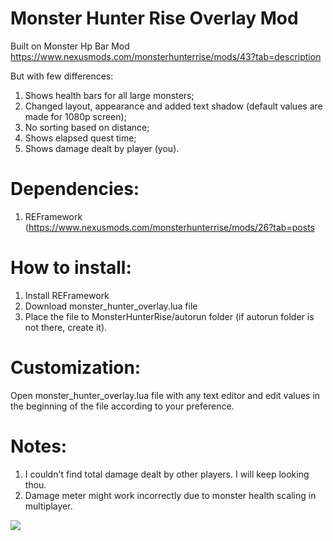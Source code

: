 # Monster Hunter Rise Overlay Mod

Built on Monster Hp Bar Mod https://www.nexusmods.com/monsterhunterrise/mods/43?tab=description

But with few differences:

1) Shows health bars for all large monsters;
2) Changed layout, appearance and added text shadow (default values are made for 1080p screen);
3) No sorting based on distance;
4) Shows elapsed quest time;
5) Shows damage dealt by player (you).

# Dependencies:
1) REFramework (https://www.nexusmods.com/monsterhunterrise/mods/26?tab=posts

# How to install:
1) Install REFramework
2) Download monster_hunter_overlay.lua file
3) Place the file to MonsterHunterRise/autorun folder (if autorun folder is not there, create it).

# Customization:
Open monster_hunter_overlay.lua file with any text editor and edit values in the beginning of the file according to your preference.

# Notes:
1) I couldn't find total damage dealt by other players. I will keep looking thou.
2) Damage meter might work incorrectly due to monster health scaling in multiplayer.

<img src="https://i.imgur.com/TSphQYb.png" />
